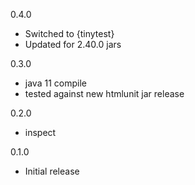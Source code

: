 0.4.0
* Switched to {tinytest}
* Updated for 2.40.0 jars

0.3.0
* java 11 compile
* tested against new htmlunit jar release

0.2.0
* inspect

0.1.0 
* Initial release
